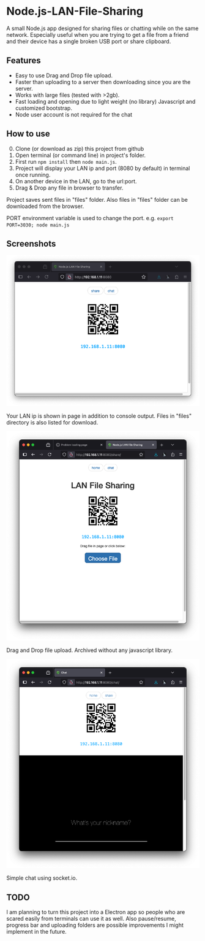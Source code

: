 # Node.js-LAN-File-Sharing
A small Node.js app designed for sharing files or chatting while on the same network. Especially useful when you are trying to get a file from a friend and their device has a single broken USB port or share clipboard.

## Features
- Easy to use Drag and Drop file upload.
- Faster than uploading to a server then downloading since you are the server.
- Works with large files (tested with >2gb).
- Fast loading and opening due to light weight (no library) Javascript and customized bootstrap.
- Node user account is not required for the chat

## How to use
0. Clone (or download as zip) this project from github
0. Open terminal (or command line) in project's folder.
0. First run ```npm install``` then ```node main.js```.
0. Project will display your LAN ip and port (8080 by default) in terminal once running.
0. On another device in the LAN, go to the url:port.
0. Drag & Drop any file in browser to transfer.

Project saves sent files in "files" folder. Also files in "files" folder can be downloaded from the browser.

PORT environment variable is used to change the port. e.g. ```export PORT=3030; node main.js```

## Screenshots

![Home page](/screenshot/ss1.png)

Your LAN ip is shown in page in addition to console output. Files in "files" directory is also listed for download.

![File Sharing](/screenshot/ss2.png)

Drag and Drop file upload. Archived without any javascript library.

![Chat](/screenshot/ss3.png)

Simple chat using socket.io.

## TODO
I am planning to turn this project into a Electron app so people who are scared easily from terminals can use it as well.
Also pause/resume, progress bar and uploading folders are possible improvements I might implement in the future.
